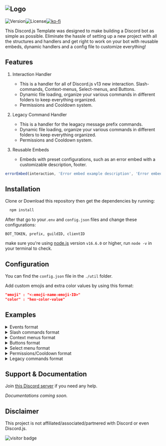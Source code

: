 ![Logo](https://i.imgur.com/89Lv73l.png)
---
<p style="text-align: center;">

![Version](https://img.shields.io/badge/Version-v1.0-22AFF5?style=flat-square&logo=git&logoColor=white)![License](https://img.shields.io/badge/License-GPL--3.0-22AFF5?style=flat-square&logo=Open-Source-Initiative&logoColor=white)[![ko-fi](https://img.shields.io/badge/Ko--fi-Buy_Me_A_Coffee-FF5E5B?style=flat-square&logo=ko-fi&logoColor=white)](https://ko-fi.com/B0B73WFJT)
</p>

This Discord.js Template was designed to make building a Discord bot as simple as possible. Eliminate the hassle of setting up a new project with all the structures and handlers and get right to work on your bot with reusable embeds, dynamic handlers and a config file to customize everything!

## Features

1. Interaction Handler

    - This is a handler for all of Discord.js v13 new interaction. Slash-commands, Context-menus, Select-menus, and Buttons.
    - Dynamic file loading, organize your various commands in different folders to keep everything organized.
    - Permissions and Cooldown system.

2. Legacy Command Handler

    - This is a handler for the leagacy message prefix commands.
    - Dynamic file loading, organize your various commands in different folders to keep everything organized.
    - Permissions and Cooldown system.

3. Reusable Embeds

   - Embeds with preset configurations, such as an error embed with a customizable description, footer.

```js
errorEmbed(interaction, 'Error embed example description', 'Error embed example footer')
```

## Installation

Clone or Download this repository then get the dependencies by running:

```bash
  npm install
```

After that go to your`.env` and `config.json` files and change these configurations:

```
BOT_TOKEN, prefix, guildID, clientID
```

make sure you're using [node.js](https://nodejs.org/en/) version `v16.6.0` or higher, run `node -v` in your terminal to check.

## Configuration

You can find the `config.json` file in the `./util` folder.

Add custom emojis and extra color values by using this format:

```json
"emoji" : "<:emoji-name:emoji-ID>"
"color" : "hex-color-value"
```

## Examples

<details>
  <summary>Events format</summary>

```js
module.exports = {
	name: 'eventName',
	once: 'true', //run once true/false
	async execute(<args>) {
    //Code
	},
}
```
</details>

<details>
  <summary>Slash commands format</summary>

```js
const { SlashCommandBuilder } = require('@discordjs/builders');
module.exports = {
	data: new SlashCommandBuilder()
		.setName('commandName')
		.setDescription('command description'),
	async execute(<args>) {
    // Code
	}
} 
```
</details>

<details>
  <summary>Context menus format</summary>
  
```js
const { ContextMenuCommandBuilder } = require('@discordjs/builders');
module.exports = {
	data: new ContextMenuCommandBuilder()
		.setName('context-menu-name')
		.setType(2), // (2): USER , (3): MESSAGE
	async execute(<args>) {
		// Code
	},
}
```
</details>

<details>
  <summary>Buttons format</summary>
  
Adding buttons to a message:
```js
const { MessageButton, MessageActionRow } = require('discord.js')
module.exports = {
		let exampleButton = new MessageButton()
			.setLabel('Example')
			.setStyle('PRIMARY') // PRIMARY, SECONDARY, SUCCESS, DANGER, LINK
			.setCustomId('example_button')
  const row = new MessageActionRow().addComponents(exampleButton)

  interaction.reply({
			content: 'Example message',
			components: [row],
		})
}
```

Button event:
```js
module.exports = {
	name: 'example_button',
	aliases: ['aliase1_button', 'aliase2_button'],
	async execute(interaction) {
		if (interaction.customId == 'example_button') {
			interaction.reply({
				content: 'example button pressed.'
			})
		}
```
</details>

<details>
  <summary>Select menu format</summary>
  
Adding select menu to a message:
```js
const { MessageSelectMenu, MessageActionRow } = require('discord.js')
module.exports = {
let selectMenu = new MessageSelectMenu()
            .setCustomId('select_example')
            .setPlaceholder('Nothing selected')
            .setMinValues(1)
            .setMaxValues(2)
			.addOptions([
                {
                    label: 'Option #1',
                    description: 'This is a description for option #1',
                    value: 'first_option',
                    emoji: '1️⃣',
                },
                {
                    label: 'Option #2',
                    description: 'This is a description for option #2',
                    value: 'second_option',
                    emoji: '2️⃣',
                }
      ])
const row = new MessageActionRow().addComponents(selectMenu)
  interaction.reply({
			content: 'Example message',
			components: [row],
		})
}
```

Select menu event:
```js
module.exports = {
	name: 'select_example',
	async execute(interaction) {
		interaction.reply({
			content: `${interaction.values[0]} option selected.`,
			ephemeral: true,
		})
	},
}
```
</details>

<details>
  <summary>Permissions/Cooldown format</summary>
  
```js
const { SlashCommandBuilder } = require('@discordjs/builders');
module.exports = {
	data: new SlashCommandBuilder()
		.setName('perms-cooldown-example')
		.setDescription('Permissions & Cooldown example'),
	cooldown: 5000, // Time in milliseconds.
  permissions: ['ADMINISTRATOR'],
	async execute(interaction) {
    interaction.reply({
			content: 'You have permission to run this command!',
		})
	}
}
```
</details>

<details>
  <summary>Legacy commands format</summary>
  
```js
module.exports = {
	name: 'commandName',
	aliases: ['aliase1', 'aliase2'],
	description: 'command description',
	async execute(message) {
		// Code
	},
}
```
</details>

## Support & Documentation

Join [this Discord server](https://discord.gg/HXQXSeYA3u) if you need any help.

_Documentations coming soon._

## Disclaimer

This project is not affiliated/associated/partnered with Discord or even Discord.js.

![visitor badge](https://visitor-badge.laobi.icu/badge?page_id=Djs-v13-bot-template.visitor-badge&left_color=black&right_color=black&left_text=Visitors)
